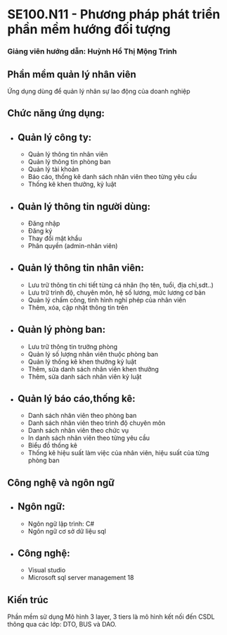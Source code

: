 # SE100.N11 - Phương pháp phát triển phần mềm hướng đối tượng
### Giảng viên hướng dẫn: Huỳnh Hồ Thị Mộng Trinh

## Phần mềm quản lý nhân viên
Ứng dụng dùng để quản lý nhân sự lao động của doanh nghiệp

## Chức năng ứng dụng:

- ## Quản lý công ty:
     -  Quản lý thông tin nhân viên
     -  Quản lý thông tin phòng ban
     -  Quản lý tài khoản
     -  Báo cáo, thống kê danh sách nhân viên theo từng yêu cầu
     -  Thống kê khen thưởng, kỷ luật
 - ## Quản lý thông tin người dùng:
      -  Đăng nhập
      -  Đăng ký
      -  Thay đổi mật khẩu
      -  Phân quyền (admin-nhân viên)
 - ## Quản lý thông tin nhân viên:
      -  Lưu trữ thông tin chi tiết từng cá nhân (họ tên, tuổi, địa chỉ,sdt..)
      -  Lưu trữ trình độ, chuyên môn, hệ số lương, mức lương cơ bản
      -  Quản lý chấm công, tình hình nghỉ phép của nhân viên
      -  Thêm, xóa, cập nhật thông tin trên
 - ## Quản lý phòng ban:
      -  Lưu trữ thông tin trưởng phòng
      -  Quản lý số lượng nhân viên thuộc phòng ban 
      -  Quản lý thống kê khen thưởng kỷ luật
      -  Thêm, sửa danh sách nhân viên khen thưởng
      -  Thêm, sửa danh sách nhân viên kỷ luật
  - ## Quản lý báo cáo,thống kê:
      -  Danh sách nhân viên theo phòng ban
      -  Danh sách nhân viên theo trình độ chuyên môn
      -  Danh sách nhân viên theo chức vụ
      -  In danh sách nhân viên theo từng yêu cầu
      -  Biểu đồ thống kê
      -  Thống kê hiệu suất làm việc của nhân viên, hiệu suất của từng phòng ban
  
## Công nghệ và ngôn ngữ
   - ## Ngôn ngữ:
       - Ngôn ngữ lập trình: C#
       - Ngôn ngữ cơ sở dữ liệu sql
   - ## Công nghệ:
       - Visual studio 
       - Microsoft sql server management 18

## Kiến trúc 
Phần mềm sử dụng Mô hình 3 layer, 3 tiers là mô hình kết nối đến CSDL thông qua các lớp: DTO, BUS và DAO.

  
